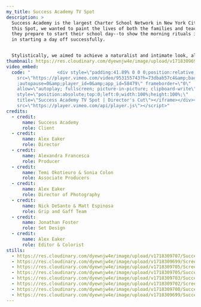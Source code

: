 ```yaml
---
my_title: Success Academy TV Spot
description: >
  Success Academy is the largest Charter School Network in New York City. With
  this Spot, we wanted to paint the lives of both the families and teachers as
  they prepare to start their school day--to show the morning rituals involved
  in starting a day off successfully. 


  Stylistically, we aimed to achieve a naturalist and intimate look, allowing the viewer to feel like they were part of the character's everyday journey. We shot the ad on anamorphic lenses, using real families and school locations.
thumbnail: https://res.cloudinary.com/dyewnjw4e/image/upload/v1718309696/Success_Academy_4_w0p8om.png
video_embed:
  code: "          <div style=\"padding:41.89% 0 0 0;position:relative;\"><iframe
    src=\"https://player.vimeo.com/video/953155743?h=73dbab57c4&amp;badge=0&amp\
    ;autopause=0&amp;player_id=0&amp;app_id=58479\" frameborder=\"0\"
    allow=\"autoplay; fullscreen; picture-in-picture; clipboard-write\"
    style=\"position:absolute;top:0;left:0;width:100%;height:100%;\"
    title=\"Success Academy TV Spot | Director's Cut\"></iframe></div><script
    src=\"https://player.vimeo.com/api/player.js\"></script>"
credits:
  - credit:
      name: Success Academy
      role: Client
  - credit:
      name: Alex Eaker
      role: Director
  - credit:
      name: Alexandra Francesca
      role: Producer
  - credit:
      name: Temi Okotieuro & Sonia Colon
      role: Associate Producers
  - credit:
      name: Alex Eaker
      role: Director of Photography
  - credit:
      name: Nick DeSanto & Matt Espinosa
      role: Grip and Gaff Team
  - credit:
      name: Jonathan Foster
      role: Set Design
  - credit:
      name: Alex Eaker
      role: Editor & Colorist
stills:
  - https://res.cloudinary.com/dyewnjw4e/image/upload/v1718309707/Success_Academy_5_ew3z1p.png
  - https://res.cloudinary.com/dyewnjw4e/image/upload/v1718309699/Screenshot_2024-06-07_at_9.34.55_AM_cuqxda.png
  - https://res.cloudinary.com/dyewnjw4e/image/upload/v1718309705/Screenshot_2024-06-07_at_9.33.43_AM_xxgoip.png
  - https://res.cloudinary.com/dyewnjw4e/image/upload/v1718309705/Success_Academy_6_hogifa.png
  - https://res.cloudinary.com/dyewnjw4e/image/upload/v1718309703/Success_Academy_blb7pb.png
  - https://res.cloudinary.com/dyewnjw4e/image/upload/v1718309702/Screenshot_2024-06-07_at_9.33.06_AM_wkfh7q.png
  - https://res.cloudinary.com/dyewnjw4e/image/upload/v1718309700/Success_Academy_3_hao293.png
  - https://res.cloudinary.com/dyewnjw4e/image/upload/v1718309699/Success_Academy_2_pztm9t.png
---
```

